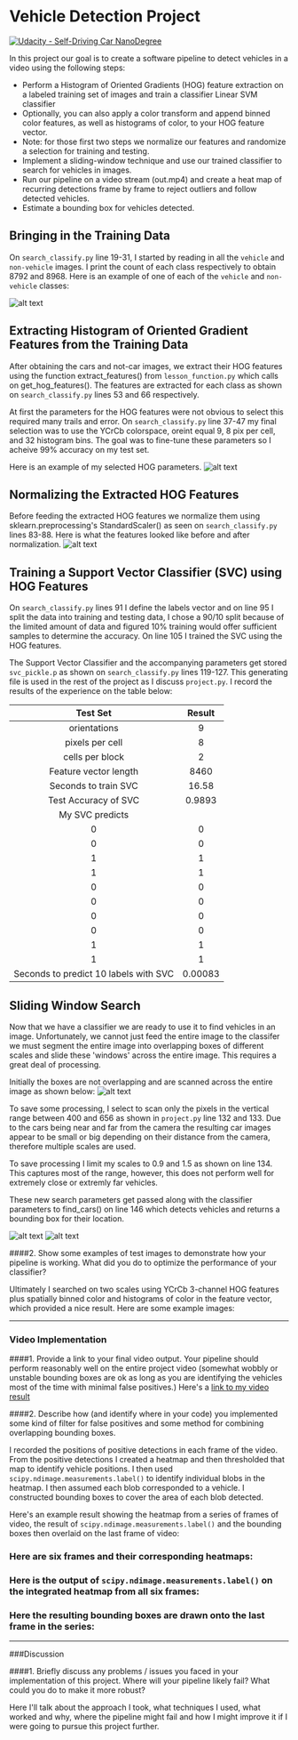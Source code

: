 # Vehicle Detection Project
[![Udacity - Self-Driving Car NanoDegree](https://s3.amazonaws.com/udacity-sdc/github/shield-carnd.svg)](http://www.udacity.com/drive)

In this project our goal is to create a software pipeline to detect vehicles in a video using the following steps:
* Perform a Histogram of Oriented Gradients (HOG) feature extraction on a labeled training set of images and train a classifier Linear SVM classifier
* Optionally, you can also apply a color transform and append binned color features, as well as histograms of color, to your HOG feature vector. 
* Note: for those first two steps we normalize our features and randomize a selection for training and testing.
* Implement a sliding-window technique and use our trained classifier to search for vehicles in images.
* Run our pipeline on a video stream (out.mp4) and create a heat map of recurring detections frame by frame to reject outliers and follow detected vehicles.
* Estimate a bounding box for vehicles detected.

[//]: # (Image References)
[image1]: ./output_images/figure_1.png
[image2]: ./output_images/figure_2.png
[image3]: ./output_images/figure_8.png
[image4]: ./output_images/figure_4.png
[image5]: ./output_images/figure_5.png
[image6]: ./output_images/figure_6.png
[image7]: ./output_images/figure_7.jpg
[image8]: ./output_images/figure_8.jpg
[video1]: ./project_video.mp4

Bringing in the Training Data
---
On `search_classify.py` line 19-31, I started by reading in all the `vehicle` and `non-vehicle` images. I print the count of each class respectively to obtain 8792 and 8968. Here is an example of one of each of the `vehicle` and `non-vehicle` classes:

![alt text][image1]

Extracting Histogram of Oriented Gradient Features from the Training Data
---
After obtaining the cars and not-car images, we extract their HOG features using the function extract_features() from `lesson_function.py` which calls on get_hog_features(). The features are extracted for each class as shown on `search_classify.py` lines 53 and 66 respectively.

At first the parameters for the HOG features were not obvious to select this required many trails and error. On `search_classify.py` line 37-47 my final selection was to use the YCrCb colorspace, oreint equal 9, 8 pix per cell, and 32 histogram bins. The goal was to fine-tune these parameters so I acheive 99% accuracy on my test set.

Here is an example of my selected HOG parameters.
![alt text][image2]

Normalizing the Extracted HOG Features
---

Before feeding the extracted HOG features we normalize them using sklearn.preprocessing's StandardScaler() as seen on `search_classify.py` lines 83-88. Here is what the features looked like before and after normalization.
![alt text][image4]


Training a Support Vector Classifier (SVC) using HOG Features
---

On `search_classify.py` lines 91 I define the labels vector and on line 95 I split the data into training and testing data, I chose a 90/10 split because of the limited amount of data and figured 10% training would offer sufficient samples to determine the accuracy. On line 105 I trained the SVC using the HOG features.

The Support Vector Classifier and the accompanying parameters get stored `svc_pickle.p` as shown on `search_classify.py` lines 119-127. This generating file is used in the rest of the project as I discuss `project.py`. I record the results of the experience on the table below:


| Test Set         		|     Result	        					| 
|:---------------------:|:---------------------------------------------:| 
| orientations        		| 9 							| 
| pixels per cell         		| 8  							| 
| cells per block         		| 2  							| 
| Feature vector length         		| 8460  							| 
| Seconds to train SVC     	| 16.58 |
| Test Accuracy of SVC					|	0.9893 |
| My SVC predicts	      	| 				|
| 0    |    0				   									|
| 0    |    0				   									|
| 1    |    1				   									|
| 1    |    1				   									|
| 0    |    0				   									|
| 0    |    0				   									|
| 0    |    0				   									|
| 0    |    0				   									|
| 1    |    1				   									|
| 1    |    1				   									|
| Seconds to predict 10 labels with SVC   |    0.00083 				   									|

Sliding Window Search
---

Now that we have a classifier we are ready to use it to find vehicles in an image. Unfortunately, we cannot just feed the entire image to the classifer we must segment the entire image into overlapping boxes of different scales and slide these 'windows' across the entire image. This requires a great deal of processing.

Initially the boxes are not overlapping and are scanned across the entire image as shown below:
![alt text][image5]

To save some processing, I select to scan only the pixels in the vertical range between 400 and 656 as shown in `project.py` line 132 and 133. Due to the cars being near and far from the camera the resulting car images appear to be small or big depending on their distance from the camera, therefore multiple scales are used.

To save processing I limit my scales to 0.9 and 1.5 as shown on line 134. This captures most of the range, however, this does not perform well for extremely close or extremly far vehicles. 

These new search parameters get passed along with the classifier parameters to find_cars() on line 146 which detects vehicles and returns a bounding box for their location.

![alt text][image7]
![alt text][image6]

####2. Show some examples of test images to demonstrate how your pipeline is working.  What did you do to optimize the performance of your classifier?

Ultimately I searched on two scales using YCrCb 3-channel HOG features plus spatially binned color and histograms of color in the feature vector, which provided a nice result.  Here are some example images:



---



### Video Implementation

####1. Provide a link to your final video output.  Your pipeline should perform reasonably well on the entire project video (somewhat wobbly or unstable bounding boxes are ok as long as you are identifying the vehicles most of the time with minimal false positives.)
Here's a [link to my video result](./project_video.mp4)


####2. Describe how (and identify where in your code) you implemented some kind of filter for false positives and some method for combining overlapping bounding boxes.

I recorded the positions of positive detections in each frame of the video.  From the positive detections I created a heatmap and then thresholded that map to identify vehicle positions.  I then used `scipy.ndimage.measurements.label()` to identify individual blobs in the heatmap.  I then assumed each blob corresponded to a vehicle.  I constructed bounding boxes to cover the area of each blob detected.  

Here's an example result showing the heatmap from a series of frames of video, the result of `scipy.ndimage.measurements.label()` and the bounding boxes then overlaid on the last frame of video:

### Here are six frames and their corresponding heatmaps:


### Here is the output of `scipy.ndimage.measurements.label()` on the integrated heatmap from all six frames:


### Here the resulting bounding boxes are drawn onto the last frame in the series:




---

###Discussion

####1. Briefly discuss any problems / issues you faced in your implementation of this project.  Where will your pipeline likely fail?  What could you do to make it more robust?

Here I'll talk about the approach I took, what techniques I used, what worked and why, where the pipeline might fail and how I might improve it if I were going to pursue this project further.  





